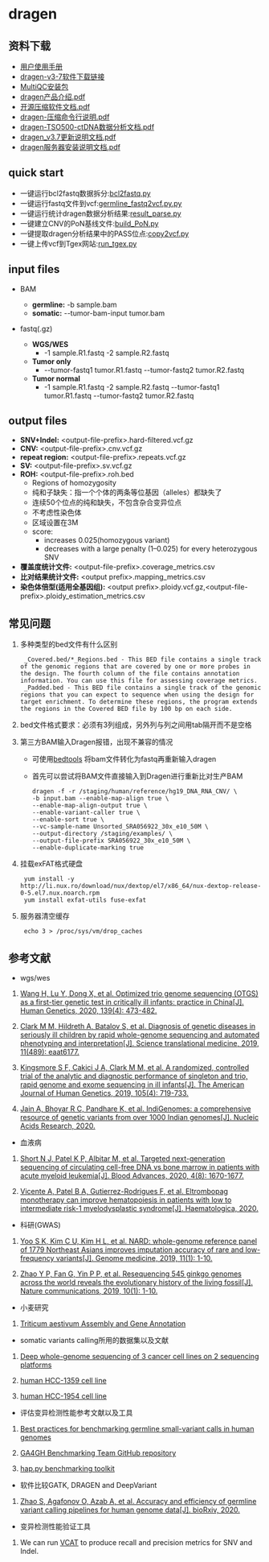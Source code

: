 # dragen

## 资料下载

+   [用户使用手册](Documents/User-Guide.pdf)
+   [dragen-v3-7软件下载链接](https://sapac.support.illumina.com/downloads/illumina-dragen-v3-7-installers.html)
+   [MultiQC安装包](Documents/MultiQC-master.zip)
+   [dragen产品介绍.pdf](Documents/dragen产品介绍.pdf)
+   [开源压缩软件文档.pdf](Documents/开源压缩软件文档.pdf)
+   [dragen-压缩命令行说明.pdf](Documents/dragen-压缩命令行说明.pdf)
+   [dragen-TSO500-ctDNA数据分析文档.pdf](Documents/dragen-TSO500-ctDNA分析文档.pdf)
+   [dragen_v3.7更新说明文档.pdf](Documents/DRAGEN-v3.7更新说明文档.pdf)
+   [dragen服务器安装说明文档.pdf](Documents/dragen_v3服务器场地准备和安装指南.pdf)

## quick start

+   一键运行bcl2fastq数据拆分:[bcl2fastq.py](script/core/bcl2fastq.py)
+   一键运行fastq文件到vcf:[germline_fastq2vcf.py.py](script/core/germline_fastq2vcf.py)
+   一键运行统计dragen数据分析结果:[result_parse.py](script/core/result_parse.py)
+   一键建立CNV的PoN基线文件:[build_PoN.py](script/core/build_PoN.py)
+   一键提取dragen分析结果中的PASS位点:[copy2vcf.py](script/core/copy2vcf.py)
+   一键上传vcf到Tgex网站:[run_tgex.py](script/core/run_tgex.py)

## input files

* BAM
  + **germline:** -b sample.bam
  + **somatic:**  --tumor-bam-input tumor.bam
    
* fastq(.gz)
  + **WGS/WES**
    + -1 sample.R1.fastq -2 sample.R2.fastq
  + **Tumor only**
    + --tumor-fastq1 tumor.R1.fastq --tumor-fastq2 tumor.R2.fastq
  + **Tumor normal**
    + -1 sample.R1.fastq -2 sample.R2.fastq --tumor-fastq1 tumor.R1.fastq --tumor-fastq2 tumor.R2.fastq

## output files
  + **SNV+Indel:**                \<output-file-prefix\>.hard-filtered.vcf.gz
  + **CNV:**                      \<output-file-prefix\>.cnv.vcf.gz
  + **repeat region:**            \<output-file-prefix\>.repeats.vcf.gz
  + **SV:**                       \<output-file-prefix\>.sv.vcf.gz
  + **ROH:**  \<output-file-prefix\>.roh.bed
    + Regions of homozygosity
    + 纯和子缺失：指一个个体的两条等位基因（alleles）都缺失了
    + 连续50个位点的纯和缺失，不包含杂合变异位点
    + 不考虑性染色体
    + 区域设置在3M
    + score: 
        + increases 0.025(homozygous variant) 
        + decreases with a large penalty (1–0.025) for every heterozygous SNV
  + **覆盖度统计文件:**      \<output-file-prefix\>.coverage_metrics.csv
  + **比对结果统计文件:**  \<output prefix\>.mapping_metrics.csv
  + **染色体倍型(适用全基因组):**      \<output prefix\>.ploidy.vcf.gz,\<output-file-prefix\>.ploidy_estimation_metrics.csv


## 常见问题

1. 多种类型的bed文件有什么区别

        _Covered.bed/*_Regions.bed - This BED file contains a single track of the genomic regions that are covered by one or more probes in the design. The fourth column of the file contains annotation information. You can use this file for assessing coverage metrics.
        _Padded.bed - This BED file contains a single track of the genomic regions that you can expect to sequence when using the design for target enrichment. To determine these regions, the program extends the regions in the Covered BED file by 100 bp on each side.

2. bed文件格式要求：必须有3列组成，另外列与列之间用tab隔开而不是空格

3. 第三方BAM输入Dragen报错，出现不兼容的情况

    + 可使用[bedtools](https://bedtools.readthedocs.io/en/latest/content/tools/bamtofastq.html) 将bam文件转化为fastq再重新输入dragen
    
    + 首先可以尝试将BAM文件直接输入到Dragen进行重新比对生产BAM

          dragen -f -r /staging/human/reference/hg19_DNA_RNA_CNV/ \
          -b input.bam --enable-map-align true \
          --enable-map-align-output true \
          --enable-variant-caller true \
          --enable-sort true \
          --vc-sample-name Unsorted_SRA056922_30x_e10_50M \
          --output-directory /staging/examples/ \
          --output-file-prefix SRA056922_30x_e10_50M \
          --enable-duplicate-marking true

4. 挂载exFAT格式硬盘

        yum install -y http://li.nux.ro/download/nux/dextop/el7/x86_64/nux-dextop-release-0-5.el7.nux.noarch.rpm
        yum install exfat-utils fuse-exfat

5. 服务器清空缓存

        echo 3 > /proc/sys/vm/drop_caches

## 参考文献

* wgs/wes
  
1. [Wang H, Lu Y, Dong X, et al. Optimized trio genome sequencing (OTGS) as a first-tier genetic test in critically ill infants: practice in China[J]. Human Genetics, 2020, 139(4): 473-482.](https://link.springer.com/article/10.1007/s00439-019-02103-8)

2. [Clark M M, Hildreth A, Batalov S, et al. Diagnosis of genetic diseases in seriously ill children by rapid whole-genome sequencing and automated phenotyping and interpretation[J]. Science translational medicine, 2019, 11(489): eaat6177.](https://stm.sciencemag.org/content/11/489/eaat6177)

3. [Kingsmore S F, Cakici J A, Clark M M, et al. A randomized, controlled trial of the analytic and diagnostic performance of singleton and trio, rapid genome and exome sequencing in ill infants[J]. The American Journal of Human Genetics, 2019, 105(4): 719-733.](https://www.sciencedirect.com/science/article/pii/S0002929719303131)

4. [Jain A, Bhoyar R C, Pandhare K, et al. IndiGenomes: a comprehensive resource of genetic variants from over 1000 Indian genomes[J]. Nucleic Acids Research, 2020.](https://academic.oup.com/nar/advance-article/doi/10.1093/nar/gkaa923/5937082?login=true)

* 血液病

1. [Short N J, Patel K P, Albitar M, et al. Targeted next-generation sequencing of circulating cell-free DNA vs bone marrow in patients with acute myeloid leukemia[J]. Blood Advances, 2020, 4(8): 1670-1677.](https://ashpublications.org/blood/article/132/Supplement%201/4212/275750/Targeted-Next-Generation-Sequencing-of-Cell-Free)

2. [Vicente A, Patel B A, Gutierrez-Rodrigues F, et al. Eltrombopag monotherapy can improve hematopoiesis in patients with low to intermediate risk-1 myelodysplastic syndrome[J]. Haematologica, 2020.](https://haematologica.org/article/view/9761)

* 科研(GWAS)

1. [Yoo S K, Kim C U, Kim H L, et al. NARD: whole-genome reference panel of 1779 Northeast Asians improves imputation accuracy of rare and low-frequency variants[J]. Genome medicine, 2019, 11(1): 1-10.](https://genomemedicine.biomedcentral.com/articles/10.1186/s13073-019-0677-z)

2. [Zhao Y P, Fan G, Yin P P, et al. Resequencing 545 ginkgo genomes across the world reveals the evolutionary history of the living fossil[J]. Nature communications, 2019, 10(1): 1-10.](https://www.nature.com/articles/s41467-019-12133-5)

* 小麦研究

1. [Triticum aestivum Assembly and Gene Annotation](https://plants.ensembl.org/Triticum_aestivum/Info/Annotation/)

* somatic variants calling所用的数据集以及文献

1. [Deep whole-genome sequencing of 3 cancer cell lines on 2 sequencing platforms](https://www.nature.com/articles/s41598-019-55636-3#MOESM1)

2. [human HCC-1359 cell line](https://www.ebi.ac.uk/ols/ontologies/efo/terms?short_form=EFO_0002185)

3. [human HCC-1954 cell line](https://www.ebi.ac.uk/ols/ontologies/efo/terms?short_form=EFO_0001175)

* 评估变异检测性能参考文献以及工具

1. [Best practices for benchmarking germline small-variant calls in human genomes](https://www.nature.com/articles/s41587-019-0054-x)

2. [GA4GH Benchmarking Team GitHub repository](https://github.com/ga4gh/benchmarking-tools)

3. [hap.py benchmarking toolkit](https://github.com/Illumina/hap.py)

* 软件比较GATK, DRAGEN and DeepVariant

1. [Zhao S, Agafonov O, Azab A, et al. Accuracy and efficiency of germline variant calling pipelines for human genome data[J]. bioRxiv, 2020.](https://www.nature.com/articles/s41598-020-77218-4)

* 变异检测性能验证工具

1. We can run [VCAT](https://www.illumina.com/products/by-type/informatics-products/basespace-sequence-hub/apps/variant-calling-assessment-tool.html) to produce recall and precision metrics for SNV and Indel.



